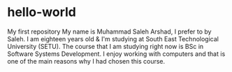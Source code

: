 # hello-world
My first repository
My name is Muhammad Saleh Arshad, I prefer to by Saleh. I am eighteen years old & I'm studying at South East Technological University (SETU). The course that I am studying right now is BSc in Software Systems Development. I enjoy working with computers and that is one of the main reasons why I had chosen this course.  
